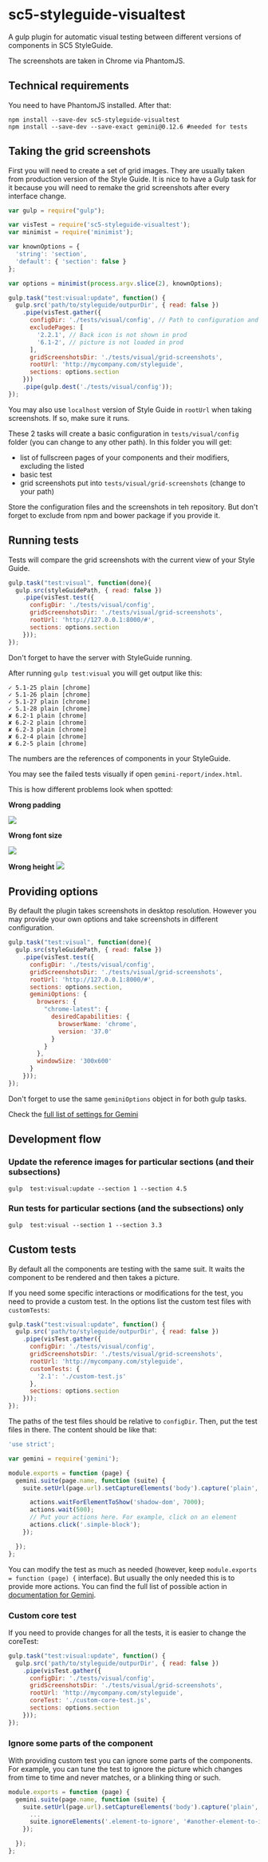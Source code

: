 # sc5-styleguide-visualtest

A gulp plugin for automatic visual testing between different versions of components in SC5 StyleGuide.

The screenshots are taken in Chrome via PhantomJS.

## Technical requirements

You need to have PhantomJS installed. After that:

```
npm install --save-dev sc5-styleguide-visualtest
npm install --save-dev --save-exact gemini@0.12.6 #needed for tests
```

## Taking the grid screenshots
First you will need to create a set of grid images. They are usually taken from production version of the Style Guide.
It is nice to have a Gulp task for it because you will need to remake the grid screenshots after every interface change.

```js
var gulp = require("gulp");

var visTest = require('sc5-styleguide-visualtest');
var minimist = require('minimist');

var knownOptions = {
  'string': 'section',
  'default': { 'section': false }
};

var options = minimist(process.argv.slice(2), knownOptions);

gulp.task("test:visual:update", function() {
  gulp.src('path/to/styleguide/outpurDir', { read: false })
    .pipe(visTest.gather({
      configDir: './tests/visual/config', // Path to configuration and tests
      excludePages: [
        '2.2.1', // Back icon is not shown in prod
        '6.1-2', // picture is not loaded in prod
      ],
      gridScreenshotsDir: './tests/visual/grid-screenshots',
      rootUrl: 'http://mycompany.com/styleguide',
      sections: options.section
    }))
    .pipe(gulp.dest('./tests/visual/config'));
});
```

You may also use `localhost` version of Style Guide in `rootUrl` when taking screenshots. If so, make sure it runs.

These 2 tasks will create a basic configuration in `tests/visual/config` folder (you can change to any other path). In
this folder you will get:
* list of fullscreen pages of your components and their modifiers, excluding the listed
* basic test
* grid screenshots put into `tests/visual/grid-screenshots` (change to your path)

Store the configuration files and the screenshots in teh repository. But don't forget to exclude from npm and bower
package if you provide it.

## Running tests
Tests will compare the grid screenshots with the current view of your Style Guide.

```js
gulp.task("test:visual", function(done){
  gulp.src(styleGuidePath, { read: false })
    .pipe(visTest.test({
      configDir: './tests/visual/config',
      gridScreenshotsDir: './tests/visual/grid-screenshots',
      rootUrl: 'http://127.0.0.1:8000/#',
      sections: options.section
    }));
});
```

Don't forget to have the server with StyleGuide running.

After running `gulp test:visual` you will get output like this:

```
✓ 5.1-25 plain [chrome]
✓ 5.1-26 plain [chrome]
✓ 5.1-27 plain [chrome]
✓ 5.1-28 plain [chrome]
✘ 6.2-1 plain [chrome]
✘ 6.2-2 plain [chrome]
✘ 6.2-3 plain [chrome]
✘ 6.2-4 plain [chrome]
✘ 6.2-5 plain [chrome]
```
The numbers are the references of components in your StyleGuide.

You may see the failed tests visually if open `gemini-report/index.html`.

This is how different problems look when spotted:

**Wrong padding**

![](images/wrong-padding.png)

**Wrong font size**

![](images/wrong-font-size.png)

**Wrong height**
![](images/wrong-height.png)

## Providing options
By default the plugin takes screenshots in desktop resolution. However you may provide
your own options and take screenshots in different configuration.

```js
gulp.task("test:visual", function(done){
  gulp.src(styleGuidePath, { read: false })
    .pipe(visTest.test({
      configDir: './tests/visual/config',
      gridScreenshotsDir: './tests/visual/grid-screenshots',
      rootUrl: 'http://127.0.0.1:8000/#',
      sections: options.section,
      geminiOptions: {
        browsers: {
          "chrome-latest": {
            desiredCapabilities: {
              browserName: 'chrome',
              version: '37.0'
            }
          }
        },
        windowSize: '300x600'
      }
    }));
});
```

Don't forget to use the same `geminiOptions` object in for both gulp tasks.

Check the [full list of settings for Gemini](https://en.bem.info/tools/testing/gemini/config/)

## Development flow

### Update the reference images for particular sections (and their subsections)

```
gulp  test:visual:update --section 1 --section 4.5
```

### Run tests for particular sections (and the subsections) only

```
gulp  test:visual --section 1 --section 3.3
```

## Custom tests

By default all the components are testing with the same suit. It waits the component to be rendered and then takes a
picture.

If you need some specific interactions or modifications for the test, you need to provide a custom test. In the options
list the custom test files with `customTests`:

```js
gulp.task("test:visual:update", function() {
  gulp.src('path/to/styleguide/outpurDir', { read: false })
    .pipe(visTest.gather({
      configDir: './tests/visual/config',
      gridScreenshotsDir: './tests/visual/grid-screenshots',
      rootUrl: 'http://mycompany.com/styleguide',
      customTests: {
        '2.1': './custom-test.js'
      },
      sections: options.section
    }));
});
```

The paths of the test files should be relative to `configDir`. Then, put the test files in there. The content should be
like that:

```js
'use strict';

var gemini = require('gemini');

module.exports = function (page) {
  gemini.suite(page.name, function (suite) {
    suite.setUrl(page.url).setCaptureElements('body').capture('plain', function (actions, find) {

      actions.waitForElementToShow('shadow-dom', 7000);
      actions.wait(500);
      // Put your actions here. For example, click on an element
      actions.click('.simple-block');
    });

  });
};
```
You can modify the test as much as needed (however, keep `module.exports = function (page) {` interface). But usually
the only needed this is to provide more actions. You can find the full list of possible action in [documentation for
Gemini](https://en.bem.info/tools/testing/gemini/testing/#available-actions).

### Custom core test

If you need to provide changes for all the tests, it is easier to change the coreTest:

```js
gulp.task("test:visual:update", function() {
  gulp.src('path/to/styleguide/outpurDir', { read: false })
    .pipe(visTest.gather({
      configDir: './tests/visual/config',
      gridScreenshotsDir: './tests/visual/grid-screenshots',
      rootUrl: 'http://mycompany.com/styleguide',
      coreTest: './custom-core-test.js',
      sections: options.section
    }));
});
```

### Ignore some parts of the component

With providing custom test you can ignore some parts of the components. For example, you can tune the test to ignore the
picture which changes from time to time and never matches, or a blinking thing or such.

```js
module.exports = function (page) {
  gemini.suite(page.name, function (suite) {
    suite.setUrl(page.url).setCaptureElements('body').capture('plain', function (actions, find) {
      ...
      suite.ignoreElements('.element-to-ignore', '#another-element-to-ignore');
    });

  });
};
```
